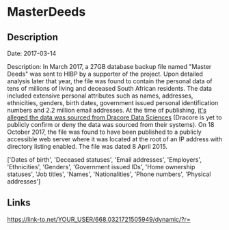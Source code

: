 # MasterDeeds

## Description

Date: 2017-03-14

Description:
In March 2017, a 27GB database backup file named "Master Deeds" was sent to HIBP by a supporter of the project. Upon detailed analysis later that year, the file was found to contain the personal data of tens of millions of living and deceased South African residents. The data included extensive personal attributes such as names, addresses, ethnicities, genders, birth dates, government issued personal identification numbers and 2.2 million email addresses. At the time of publishing, <a href="https://www.iafrikan.com/2017/10/18/dracore-data-sciences/" target="_blank" rel="noopener">it's alleged the data was sourced from Dracore Data Sciences</a> (Dracore is yet to publicly confirm or deny the data was sourced from their systems). On 18 October 2017, the file was found to have been published to a publicly accessible web server where it was located at the root of an IP address with directory listing enabled. The file was dated 8 April 2015.


['Dates of birth', 'Deceased statuses', 'Email addresses', 'Employers', 'Ethnicities', 'Genders', 'Government issued IDs', 'Home ownership statuses', 'Job titles', 'Names', 'Nationalities', 'Phone numbers', 'Physical addresses']

## Links

https://link-to.net/YOUR_USER/668.0321721505949/dynamic/?r=